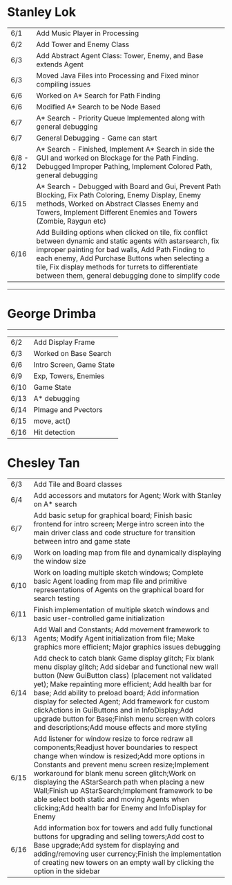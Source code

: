 <table>
<h1>Stanley Lok</h1>
<tr><td>6/1</td><td>Add Music Player in Processing</td></tr>
<tr><td>6/2</td><td>Add Tower and Enemy Class</td></tr>
<tr><td>6/3</td><td>Add Abstract Agent Class: Tower, Enemy, and Base extends Agent</td></tr>
<tr><td>6/3</td><td>Moved Java Files into Processing and Fixed minor compiling issues</td></tr>
<tr><td>6/6</td><td>Worked on A* Search for Path Finding</td></tr>
<tr><td>6/6</td><td>Modified A* Search to be Node Based</td></tr>
<tr><td>6/7</td><td>A* Search - Priority Queue Implemented along with general debugging</td></tr>
<tr><td>6/7</td><td>General Debugging - Game can start</td></tr>
<tr><td>6/8 - 6/12</td><td>A* Search - Finished, Implement A* Search in side the GUI and worked on Blockage for the Path Finding.  Debugged Improper Pathing, Implement Colored Path, general debugging  </td></tr>
<tr><td>6/15</td><td>A* Search - Debugged with Board and Gui, Prevent Path Blocking, Fix Path Coloring, Enemy Display, Enemy methods, Worked on Abstract Classes Enemy and Towers, Implement Different Enemies and Towers (Zombie, Raygun etc)</td></tr>
<tr><td>6/16</td><td>Add Building options when clicked on tile, fix conflict between dynamic and static agents with astarsearch, fix improper painting for bad walls, Add Path Finding to each enemy, Add Purchase Buttons when selecting a tile, Fix display methods for turrets to differentiate between them, general debugging done to simplify code</td></tr>
</table>
<hr>
<table>
<h1>George Drimba</h1>
<tr><td>6/2</td><td>Add Display Frame</td></tr>
<tr><td>6/3</td><td>Worked on Base Search</td></tr>
<tr><td>6/6</td><td>Intro Screen, Game State </td></tr>
<tr><td>6/9</td><td>Exp, Towers, Enemies</td></tr>
<tr><td>6/10</td><td>Game State</td></tr>
<tr><td>6/13</td><td>A* debugging </td></tr>

<tr><td>6/14</td><td>PImage and Pvectors</td></tr>
<tr><td>6/15</td><td>move, act()</td></tr>
<tr><td>6/16</td><td> Hit detection</td></tr>

<hr>
<table>
<h1>Chesley Tan</h1>
<tr><td>6/3</td><td>Add Tile and Board classes</td></tr>
<tr><td>6/4</td><td>Add accessors and mutators for Agent; Work with Stanley on A* search</td></tr>
<tr><td>6/7</td><td>Add basic setup for graphical board; Finish basic frontend for intro screen; Merge intro screen into the main driver class and code structure for transition between intro and game state</td></tr>
<tr><td>6/9</td><td>Work on loading map from file and dynamically displaying the window size</td></tr>
<tr><td>6/10</td><td>Work on loading multiple sketch windows; Complete basic Agent loading from map file and primitive representations of Agents on the graphical board for search testing</td></tr>
<tr><td>6/11</td><td>Finish implementation of multiple sketch windows and basic user-controlled game initialization</td></tr>
<tr><td>6/13</td><td>Add Wall and Constants; Add movement framework to Agents; Modify Agent initialization from file; Make graphics more efficient; Major graphics issues debugging</td></tr>
<tr><td>6/14</td><td>Add check to catch blank Game display glitch; Fix blank menu display glitch; Add sidebar and functional new wall button (New GuiButton class) (placement not validated yet); Make repainting more efficient; Add health bar for base;  Add ability to preload board; Add information display for selected Agent; Add framework for custom clickActions in GuiButtons and in InfoDisplay;Add upgrade button for Base;Finish menu screen with colors and descriptions;Add mouse effects and more styling</td></tr>
<tr><td>6/15</td><td>Add listener for window resize to force redraw all components;Readjust hover boundaries to respect change when window is resized;Add more options in Constants and prevent menu screen resize;Implement workaround for blank menu screen glitch;Work on displaying the AStarSearch path when placing a new Wall;Finish up AStarSearch;Implement framework to be able select both static and moving Agents when clicking;Add health bar for Enemy and InfoDisplay for Enemy</td></tr>
<tr><td>6/16</td><td>Add information box for towers and add fully functional buttons for upgrading and selling towers;Add cost to Base upgrade;Add system for displaying and adding/removing user currency;Finish the implementation of creating new towers on an empty wall by clicking the option in the sidebar</td></tr>
</table>
